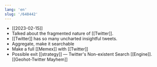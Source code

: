 ```yaml
---
lang: 'en'
slug: '/648442'
---
```


- [[2023-02-15]]
- Talked about the fragmented nature of [[Twitter]].
- [[Twitter]] has so many uncharted insightful tweets.
- Aggregate, make it searchable
- Make a full [[Memex]] with [[Twitter]]
- Possible exit [[strategy]] — Twitter's Non-existent Search [[Engine]]. [[Geohot-Twitter Mayhem]]

